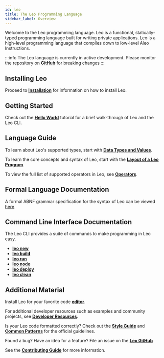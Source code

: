 ```yaml
---
id: leo
title: The Leo Programming Language
sidebar_label: Overview
---
```


Welcome to the Leo programming language. Leo is a functional, statically-typed programming language built
for writing private applications. Leo is a high-level programming language that compiles down to low-level Aleo Instructions.

:::info
The Leo language is currently in active development. Please monitor the repository on [**GitHub**](https://github.com/AleoHQ/leo) for breaking changes
:::

## Installing Leo

Proceed to [**Installation**](./leo/01_installation.md) for information on how to install Leo.

## Getting Started

Check out the [**Hello World**](./leo/02_hello.md) tutorial for a brief walk-through of Leo and the Leo CLI.

## Language Guide

To learn about Leo's supported types, start with [**Data Types and Values**](./leo/03_language.md).

To learn the core concepts and syntax of Leo, start with the [**Layout of a Leo Program**](./leo/03_language.md#layout-of-a-leo-program).

To view the full list of supported operators in Leo, see [**Operators**](./leo/03_language.md#operators).

## Formal Language Documentation

A formal ABNF grammar specification for the syntax of Leo can be viewed [here](https://github.com/AleoHQ/leo/tree/testnet3/docs/grammar).

## Command Line Interface Documentation

The Leo CLI provides a suite of commands to make programming in Leo easy.

- [**leo new**](./leo/04_commands.md#leo-new)
- [**leo build**](./leo/04_commands.md#leo-build)
- [**leo run**](./leo/04_commands.md#leo-run)
- [**leo node**](./leo/04_commands.md#leo-node)
- [**leo deploy**](./leo/04_commands.md#leo-deploy)
- [**leo clean**](./leo/04_commands.md#leo-clean)

## Additional Material
Install Leo for your favorite code [**editor**](./leo/05_tooling.md).

For additional developer resources such as examples and community projects, see [**Developer Resources**](./leo/06_resources.md).

Is your Leo code formatted correctly? Check out the [**Style Guide**](./leo/06_resources.md#style-guide) and [**Common Patterns**](./leo/06_resources.md#common-patterns) for the official guidelines.

Found a bug? Have an idea for a feature? File an issue on the [**Leo GitHub**](https://github.com/AleoHQ/leo/issues/new/choose)

See the [**Contributing Guide**](./leo/06_resources.md#contributing) for more information.